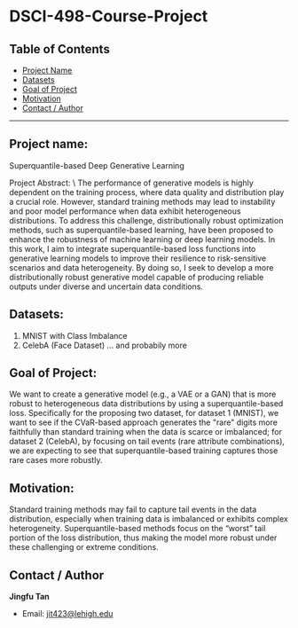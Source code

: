 # DSCI-498-Course-Project

## Table of Contents
- [Project Name](#project-name)
- [Datasets](#datasets)
- [Goal of Project](#goal-of-project)
- [Motivation](#motivation)
- [Contact / Author](#contact--author)

---


## Project name:
Superquantile-based Deep Generative Learning

Project Abstract: \\
The performance of generative models is highly dependent on the training process, where data quality and distribution play a crucial role. However, standard training methods may lead to instability and poor model performance when data exhibit heterogeneous distributions. To address this challenge, distributionally robust optimization methods, such as superquantile-based learning, have been proposed to enhance the robustness of machine learning or deep learning models. In this work, I aim to integrate superquantile-based loss functions into generative learning models to improve their resilience to risk-sensitive scenarios and data heterogeneity. By doing so, I seek to develop a more distributionally robust generative model capable of producing reliable outputs under diverse and uncertain data conditions.

## Datasets:
1. MNIST with Class Imbalance
2. CelebA (Face Dataset)
... and probabily more 

## Goal of Project:
We want to create a generative model (e.g., a VAE or a GAN) that is more robust to heterogeneous data distributions by using a superquantile-based loss. Specifically for the proposing two dataset, for dataset 1 (MNIST), we want to see if the CVaR-based approach generates the "rare" digits more faithfully than standard training when the data is scarce or imbalanced; for dataset 2 (CelebA), by focusing on tail events (rare attribute combinations), we are expecting to see that superquantile-based training captures those rare cases more robustly.

## Motivation:
Standard training methods may fail to capture tail events in the data distribution, especially when training data is imbalanced or exhibits complex heterogeneity. Superquantile-based methods focus on the “worst” tail portion of the loss distribution, thus making the model more robust under these challenging or extreme conditions.

## Contact / Author
**Jingfu Tan**  
- Email: [jit423@lehigh.edu](jit423@lehigh.edu)   


